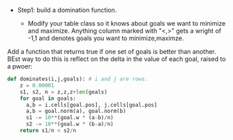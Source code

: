 - Step1: build  a domination function.
 
  - Modify your table class so it knows about goals we want to minimize and maximize. Anything column marked
 with "<,>"  gets a wright of -1,1 and denotes goals you want to minimize,maximze.

Add a function that returns true if one set of goals is better than another. BEst way to do this is reflect on the delta in the value
of each goal, raised to a pwoer:

```python
def dominates(i,j,goals): # i and j are rows.
    z = 0.00001
    s1, s2, n = z,z,z+len(goals)
    for goal in goals:
      a,b = i.cells[goal.pos], j.cells[goal.pos]
      a,b = goal.norm(a), goal.norm(b)
      s1 -= 10**(goal.w * (a-b)/n)
      s2 -= 10**(goal.w * (b-a)/n)
    return s1/n < s2/n

```


